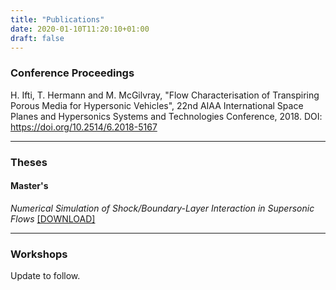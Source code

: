 ```yaml
---
title: "Publications"
date: 2020-01-10T11:20:10+01:00
draft: false
---
```



### Conference Proceedings
H. Ifti, T. Hermann and M. McGilvray, "Flow Characterisation of Transpiring Porous Media for Hypersonic Vehicles", 22nd AIAA International Space Planes and Hypersonics Systems and Technologies Conference, 2018.
DOI: https://doi.org/10.2514/6.2018-5167

---

### Theses

#### Master's
_*Numerical Simulation of Shock/Boundary-Layer Interaction in Supersonic Flows*_
[[DOWNLOAD]](https://cl.ly/1J1C3e263N0a/download/MSc_Thesis_IFTI_HS.pdf)

---

### Workshops

Update to follow.

